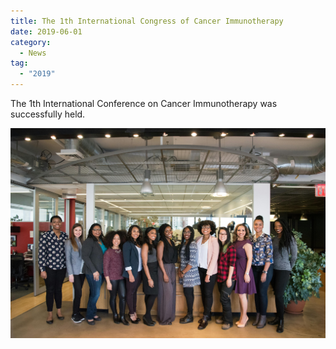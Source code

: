 ```yaml
---
title: The 1th International Congress of Cancer Immunotherapy
date: 2019-06-01
category:
  - News
tag:
  - "2019"
---
```


The 1th International Conference on Cancer Immunotherapy was successfully held.

<!-- more -->

![Group photo](/assets/image/groupphoto.jpg)